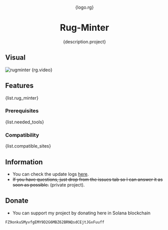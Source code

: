 <p align="center">{logo.rg}</p>
<h1 align="center">Rug-Minter</h1>
<p align="center">{description.project}</p>

## Visual
![rugminter](https://i.imgur.com/cnWzThT.png)
{rg.video}

## Features
{list.rug_minter}
### Prerequisites
{list.needed_tools}
### Compatibility
{list.compatible_sites}

## Information
- You can check the update logs [here](https://github.com/japnimedev/Rug-Minter/blob/main/LOG.md).
- ~~If you have questions, just drop from the issues tab so I can answer it as soon as possible.~~ (private project).

## Donate
- You can support my project by donating here in Solana blockchain
```
FZ9onkuSMyvfgEMY9D2G6MBZ62BRNQsdCEjtJGxFuuff
```
